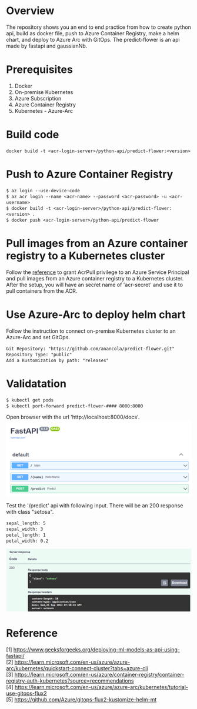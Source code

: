 # Overview
The repository shows you an end to end practice from how to create python api, build as docker file, push to Azure Container Registry, make a helm chart, and deploy to Azure Arc with GitOps.
The predict-flower is an api made by fastapi and gaussianNb.

# Prerequisites
1. Docker  
2. On-premise Kubernetes  
3. Azure Subscription  
4. Azure Container Registry
5. Kubernetes - Azure-Arc  

# Build code
```
docker build -t <acr-login-server>/python-api/predict-flower:<version> 
```
# Push to Azure Container Registry
```
$ az login --use-device-code
$ az acr login --name <acr-name> --password <acr-password> -u <acr-username>
$ docker build -t <acr-login-server>/python-api/predict-flower:<version> .
$ docker push <acr-login-server>/python-api/predict-flower
```

# Pull images from an Azure container registry to a Kubernetes cluster
Follow the [reference](https://learn.microsoft.com/en-us/azure/container-registry/container-registry-auth-kubernetes?source=recommendations#create-a-service-principal) to grant AcrPull privilege to an Azure Service Principal and pull images from an Azure container registry to a Kubernetes cluster.
After the setup, you will have an secret name of 'acr-secret' and use it to pull containers from the ACR.


# Use Azure-Arc to deploy helm chart
Follow the instruction to connect on-premise Kubernetes cluster to an Azure-Arc and set GitOps.  
```
Git Repository: "https://github.com/anancola/predict-flower.git"  
Repository Type: "public"  
Add a Kustomization by path: "releases"  
```

# Validatation
```
$ kubectl get pods
$ kubectl port-forward predict-flower-#### 8000:8000
```
Open browser with the url 'http://localhost:8000/docs'.
![image](./media/image1.png)

Test the '/predict' api with following input. There will be an 200 response with class "setosa".
```
sepal_length: 5
sepal_width: 3
petal_length: 1
petal_width: 0.2
```
![image](./media/image3.png)

# Reference
[1] https://www.geeksforgeeks.org/deploying-ml-models-as-api-using-fastapi/  
[2] https://learn.microsoft.com/en-us/azure/azure-arc/kubernetes/quickstart-connect-cluster?tabs=azure-cli  
[3] https://learn.microsoft.com/en-us/azure/container-registry/container-registry-auth-kubernetes?source=recommendations  
[4] https://learn.microsoft.com/en-us/azure/azure-arc/kubernetes/tutorial-use-gitops-flux2  
[5] https://github.com/Azure/gitops-flux2-kustomize-helm-mt  
